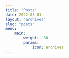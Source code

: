 ```yaml
---
title: "Posts"
date: 2022-03-01
layout: "archives"
slug: "posts"
menu:
    main:
        weight: -80
        params:
            icon: archives
---
```

